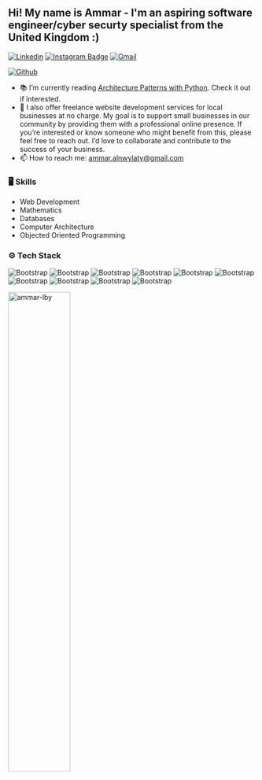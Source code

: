 <h2> Hi! My name is Ammar - I'm an aspiring software engineer/cyber securty specialist from the United Kingdom :) </h2>



[![Linkedin](https://img.shields.io/badge/-LinkedIn-blue?style=flat&logo=Linkedin&logoColor=white)](https://www.linkedin.com/in/ammaralnwylaty/)
[![Instagram Badge](https://img.shields.io/badge/-Instagram-purple?logo=instagram&logoColor=white&link=https://instagram.com/ammar.lby/)](https://www.instagram.com/ammar.lby)
[![Gmail](https://img.shields.io/badge/-Gmail-c14438?style=flat&logo=Gmail&logoColor=white)](mailto:ammar.alnwylaty@gmail.com)

[![Github](https://img.shields.io/github/followers/ammar-lby?label=Follow&style=social)](https://github.com/ammar-lby)

- 📚 I’m currently reading [Architecture Patterns with Python](https://learning.oreilly.com/library/view/architecture-patterns-with/9781492052197/preface01.html). Check it out if interested.
- 🌱  I also offer freelance website development services for local businesses at no charge. My goal is to support small businesses in our community by providing them with a professional online presence. If you’re interested or know someone who might benefit from this, please feel free to reach out. I’d love to collaborate and contribute to the success of your business.
- 📫 How to reach me: ammar.alnwylaty@gmail.com




### 🖥 Skills

- Web Development
- Mathematics 
- Databases
- Computer Architecture
- Objected Oriented Programming
### ⚙️ Tech Stack

![Bootstrap](https://img.shields.io/badge/-Python-05122A?style=flat-square&logo=Python&color=353535) ![Bootstrap](https://img.shields.io/badge/-MySQL-05122A?style=flat-square&logo=MySQL&color=353535) ![Bootstrap](https://img.shields.io/badge/-C%23-05122A?style=flat-square&logo=C#&color=353535) ![Bootstrap](https://img.shields.io/badge/-Java-05122A?style=flat-square&logo=Java&color=353535) ![Bootstrap](https://img.shields.io/badge/-HTML5-05122A?style=flat-square&logo=HTML5&color=353535) ![Bootstrap](https://img.shields.io/badge/-CSS3-05122A?style=flat-square&logo=CSS3&color=353535) ![Bootstrap](https://img.shields.io/badge/-JavaScript-05122A?style=flat-square&logo=JavaScript&color=353535) ![Bootstrap](https://img.shields.io/badge/-IntelliJ%20IDEA-05122A?style=flat-square&logo=IntelliJ-IDEA&color=353535) ![Bootstrap](https://img.shields.io/badge/-Postman-05122A?style=flat-square&logo=Postman&color=353535) ![Bootstrap](https://img.shields.io/badge/-Processing-05122A?style=flat-square&logo=Processing&color=353535)

<div>

  <img width="50%"  src="https://github-readme-streak-stats.herokuapp.com/?user=ammar-lby&" alt="ammar-lby" />
</div>



